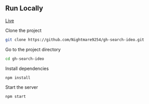 ## Run Locally
[Live](https://gh-repo-search-ideo.netlify.app/users/yunheli)

Clone the project


```bash
git clone https://github.com/Nightmare9254/gh-search-ideo.git
```

Go to the project directory

```bash
cd gh-search-ideo
```

Install dependencies

```bash
npm install
```

Start the server

```bash
npm start
```
